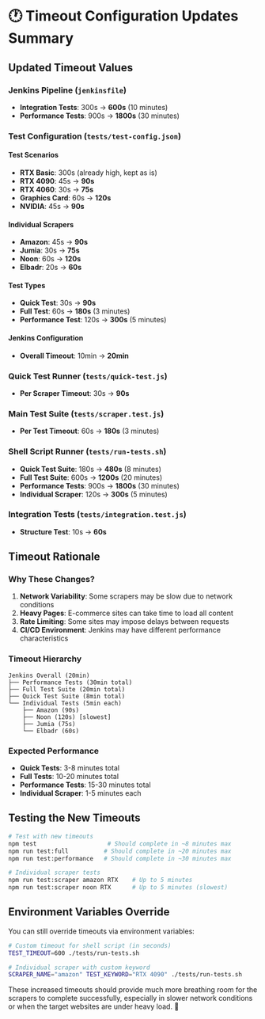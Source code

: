 # 🕐 Timeout Configuration Updates Summary

## Updated Timeout Values

### Jenkins Pipeline (`jenkinsfile`)
- **Integration Tests**: 300s → **600s** (10 minutes)
- **Performance Tests**: 900s → **1800s** (30 minutes)

### Test Configuration (`tests/test-config.json`)

#### Test Scenarios
- **RTX Basic**: 300s (already high, kept as is)
- **RTX 4090**: 45s → **90s**
- **RTX 4060**: 30s → **75s**
- **Graphics Card**: 60s → **120s**
- **NVIDIA**: 45s → **90s**

#### Individual Scrapers
- **Amazon**: 45s → **90s**
- **Jumia**: 30s → **75s**
- **Noon**: 60s → **120s**
- **Elbadr**: 20s → **60s**

#### Test Types
- **Quick Test**: 30s → **90s**
- **Full Test**: 60s → **180s** (3 minutes)
- **Performance Test**: 120s → **300s** (5 minutes)

#### Jenkins Configuration
- **Overall Timeout**: 10min → **20min**

### Quick Test Runner (`tests/quick-test.js`)
- **Per Scraper Timeout**: 30s → **90s**

### Main Test Suite (`tests/scraper.test.js`)
- **Per Test Timeout**: 60s → **180s** (3 minutes)

### Shell Script Runner (`tests/run-tests.sh`)
- **Quick Test Suite**: 180s → **480s** (8 minutes)
- **Full Test Suite**: 600s → **1200s** (20 minutes)
- **Performance Tests**: 900s → **1800s** (30 minutes)
- **Individual Scraper**: 120s → **300s** (5 minutes)

### Integration Tests (`tests/integration.test.js`)
- **Structure Test**: 10s → **60s**

## Timeout Rationale

### Why These Changes?
1. **Network Variability**: Some scrapers may be slow due to network conditions
2. **Heavy Pages**: E-commerce sites can take time to load all content
3. **Rate Limiting**: Some sites may impose delays between requests
4. **CI/CD Environment**: Jenkins may have different performance characteristics

### Timeout Hierarchy
```
Jenkins Overall (20min)
├── Performance Tests (30min total)
├── Full Test Suite (20min total)  
├── Quick Test Suite (8min total)
└── Individual Tests (5min each)
    ├── Amazon (90s)
    ├── Noon (120s) [slowest]
    ├── Jumia (75s)
    └── Elbadr (60s)
```

### Expected Performance
- **Quick Tests**: 3-8 minutes total
- **Full Tests**: 10-20 minutes total
- **Performance Tests**: 15-30 minutes total
- **Individual Scraper**: 1-5 minutes each

## Testing the New Timeouts

```bash
# Test with new timeouts
npm test                    # Should complete in ~8 minutes max
npm run test:full          # Should complete in ~20 minutes max
npm run test:performance   # Should complete in ~30 minutes max

# Individual scraper tests
npm run test:scraper amazon RTX    # Up to 5 minutes
npm run test:scraper noon RTX      # Up to 5 minutes (slowest)
```

## Environment Variables Override

You can still override timeouts via environment variables:

```bash
# Custom timeout for shell script (in seconds)
TEST_TIMEOUT=600 ./tests/run-tests.sh

# Individual scraper with custom keyword
SCRAPER_NAME="amazon" TEST_KEYWORD="RTX 4090" ./tests/run-tests.sh
```

These increased timeouts should provide much more breathing room for the scrapers to complete successfully, especially in slower network conditions or when the target websites are under heavy load. 🚀
